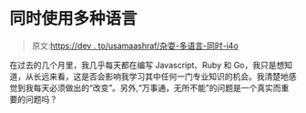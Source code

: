 # 同时使用多种语言

> 原文:[https://dev . to/usamaashraf/杂耍-多语言-同时-i4o](https://dev.to/usamaashraf/juggling-multiple-languages-simultaneously-i4o)

在过去的几个月里，我几乎每天都在编写 Javascript、Ruby 和 Go，我只是想知道，从长远来看，这是否会影响我学习其中任何一门专业知识的机会。我清楚地感觉到我每天必须做出的“改变”。另外,“万事通，无所不能”的问题是一个真实而重要的问题吗？